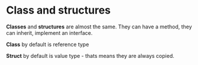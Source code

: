 # Class and structures
**Classes** and **structures** are almost the same. They can have a method, they can inherit, implement an interface.

**Class** by default is reference type

**Struct** by default is value type - thats means they are always copied.

